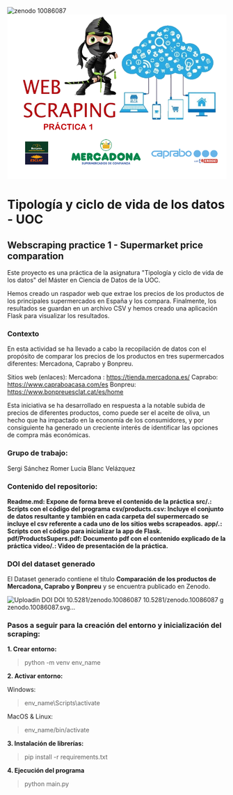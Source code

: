 ![zenodo 10086087](https://github.com/ssanchezromer/supers/assets/148953141/ced0a9ec-c9d4-4fe8-9248-0d86906a3416)![Header](/app/static/imagen_cabecera.png)

# Tipología y ciclo de vida de los datos - UOC
## Webscraping practice 1 - Supermarket price comparation
Este proyecto es una práctica de la asignatura "Tipología y ciclo de vida de los datos" del Máster en Ciencia de Datos de la UOC.

Hemos creado un raspador web que extrae los precios de los productos de los principales supermercados en España y los compara.
Finalmente, los resultados se guardan en un archivo CSV y hemos creado una aplicación Flask para visualizar los resultados.

### Contexto
En esta actividad se ha llevado a cabo la recopilación de datos con el propósito de comparar los precios de los productos en tres supermercados diferentes: Mercadona, Caprabo y Bonpreu. 

Sitios web (enlaces):
Mercadona : https://tienda.mercadona.es/ 
Caprabo: https://www.capraboacasa.com/es 
Bonpreu: https://www.bonpreuesclat.cat/es/home 

Esta iniciativa se ha desarrollado en respuesta a la notable subida de precios de diferentes productos, como puede ser el aceite de oliva, un hecho que ha impactado en la economía de los consumidores, y por consiguiente ha generado un creciente interés de identificar las opciones de compra más económicas. 

### Grupo de trabajo: 

Sergi Sánchez Romer
Lucia Blanc Velázquez


### Contenido del repositorio:

**Readme.md: Expone de forma breve el contenido de la práctica**
**src/*.*: Scripts con el código del programa**
**csv/products.csv: Incluye el conjunto de datos resultante y también en cada carpeta del supermercado se incluye el csv referente a cada uno de los sitios webs scrapeados.**
**app/*.*: Scripts con el código para inicializar la app de Flask.**
**pdf/ProductsSupers.pdf: Documento pdf con el contenido explicado de la práctica**
**video/*.*: Video de presentación de la práctica.**


### DOI del dataset generado
El Dataset generado contiene el título **Comparación de los productos de Mercadona, Caprabo y Bonpreu** y se encuentra publicado en Zenodo. 

![Uploadin<svg xmlns="http://www.w3.org/2000/svg"
     width="190.859375" height="20">
        <linearGradient id="b" x2="0" y2="100%">
            <stop offset="0" stop-color="#bbb" stop-opacity=".1"/>
            <stop offset="1" stop-opacity=".1"/>
        </linearGradient>
        <mask id="a" width="190.859375" height="20">
            <rect width="190.859375" height="20" rx="3"
            fill="#fff"/>
        </mask>
        <g mask="url(#a)">
            <path fill="#555" d="M0 0h31.375v20H0z" />
            <path fill="#007ec6"
            d="M31.375 0h159.484375v20H31.375z"
            />
            <path fill="url(#b)" d="M0 0h190.859375v20H0z" />
        </g>
        <g fill="#fff" text-anchor="middle" font-family="DejaVu Sans,
        Verdana,Geneva,sans-serif" font-size="11">
            <text x="16.1875" y="15" fill="#010101"
            fill-opacity=".3">
                DOI
            </text>
            <text x="16.1875" y="14">
                DOI
            </text>
            <text x="110.6171875"
            y="15" fill="#010101" fill-opacity=".3">
                10.5281/zenodo.10086087
            </text>
            <text x="110.6171875" y="14">
                10.5281/zenodo.10086087
            </text>
        </g>
    </svg>g zenodo.10086087.svg…]()


### Pasos a seguir para la creación del entorno y inicialización del scraping: 
**1. Crear entorno:**

> python -m venv env_name

**2. Activar entorno:**

  Windows:
  
> env_name\Scripts\activate

  MacOS & Linux:

> env_name/bin/activate

**3. Instalación de librerías:**

> pip install -r requirements.txt

**4. Ejecución del programa**

> python main.py
